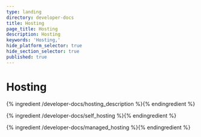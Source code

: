 ```yaml
---
type: landing
directory: developer-docs
title: Hosting
page_title: Hosting
description: Hosting
keywords: 'Hosting,'
hide_platform_selector: true
hide_section_selector: true
published: true
---
```


# Hosting

{% ingredient /developer-docs/hosting_description %}{% endingredient %}

{% ingredient /developer-docs/self_hosting %}{% endingredient %}

{% ingredient /developer-docs/managed_hosting %}{% endingredient %}
